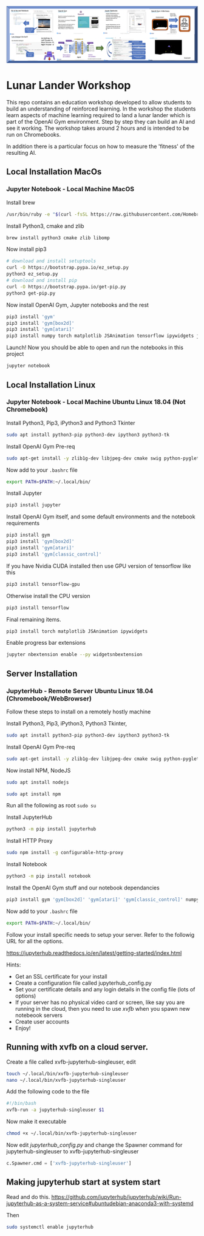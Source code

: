 
![Lunar Lander Workshop](images/LunarLanderBanner.png)

# Lunar Lander Workshop

This repo contains an education workshop developed to allow students to build an understanding of reinforced learning. In the workshop the students learn aspects of machine learning required to land a lunar lander which is part of the OpenAI Gym environment. Step by step they can build an AI and see it working. The workshop takes around 2 hours and is intended to be run on Chromebooks. 

In addition there is a particular focus on how to measure the 'fitness' of the resulting AI. 

## Local Installation MacOs
### Jupyter Notebook - Local Machine MacOS

Install brew
```sh
/usr/bin/ruby -e "$(curl -fsSL https://raw.githubusercontent.com/Homebrew/install/master/install)"
```

Install Python3, cmake and zlib
```sh
brew install python3 cmake zlib libomp
```

Now install pip3

```sh
# download and install setuptools
curl -O https://bootstrap.pypa.io/ez_setup.py
python3 ez_setup.py
# download and install pip
curl -O https://bootstrap.pypa.io/get-pip.py
python3 get-pip.py
```

Now install OpenAI Gym, Jupyter notebooks and the rest
```sh
pip3 install 'gym'
pip3 install 'gym[box2d]'
pip3 install 'gym[atari]'
pip3 install numpy torch matplotlib JSAnimation tensorflow ipywidgets jupyter
```

Launch! Now you should be able to open and run the notebooks in this project

```sh
jupyter notebook
```

## Local Installation Linux

### Jupyter Notebook - Local Machine Ubuntu Linux 18.04 (Not Chromebook)

Install Python3, Pip3, iPython3 and Python3 Tkinter

```sh
sudo apt install python3-pip python3-dev ipython3 python3-tk
```

Install OpenAI Gym Pre-req

```sh
sudo apt-get install -y zlib1g-dev libjpeg-dev cmake swig python-pyglet python3-opengl libboost-all-dev libsdl2-dev libosmesa6-dev patchelf ffmpeg xvfb
```


Now add to your `.bashrc` file

```sh
export PATH=$PATH:~/.local/bin/
```

Install Jupyter

```sh
pip3 install jupyter
```

Install OpenAI Gym itself, and some default environments and the notebook requirements

```sh
pip3 install gym 
pip3 install 'gym[box2d]' 
pip3 install 'gym[atari]' 
pip3 install 'gym[classic_control]' 
```

If you have Nvidia CUDA installed then use GPU version of tensorflow like this
```sh
pip3 install tensorflow-gpu
```

Otherwise install the CPU version
```sh
pip3 install tensorflow
```

Final remaining items. 
```sh
pip3 install torch matplotlib JSAnimation ipywidgets
```


Enable progress bar extensions

```sh
jupyter nbextension enable --py widgetsnbextension
```

## Server Installation
### JupyterHub - Remote Server Ubuntu Linux 18.04 (Chromebook/WebBrowser)
Follow these steps to install on a remotely hostly machine 

Install Python3, Pip3, iPython3, Python3 Tkinter, 

```sh
sudo apt install python3-pip python3-dev ipython3 python3-tk
```

Install OpenAI Gym Pre-req

```sh
sudo apt-get install -y zlib1g-dev libjpeg-dev cmake swig python-pyglet python3-opengl libboost-all-dev libsdl2-dev libosmesa6-dev patchelf ffmpeg xvfb
```


Now install NPM, NodeJS

```sh
sudo apt install nodejs
```

```sh
sudo apt install npm
```

Run all the following as root ```sudo su```

Install JupyterHub

```sh
python3 -m pip install jupyterhub
```

Install HTTP Proxy

```sh
sudo npm install -g configurable-http-proxy
```

Install Notebook

```sh
python3 -m pip install notebook
```

Install the OpenAI Gym stuff and our notebook dependancies

```sh
pip3 install gym 'gym[box2d]' 'gym[atari]' 'gym[classic_control]' numpy torch matplotlib JSAnimation tensorflow ipywidgets
```

Now add to your `.bashrc` file

```sh
export PATH=$PATH:~/.local/bin/
```


Follow your install specific needs to setup your server. Refer to the followig URL for all the options.  

https://jupyterhub.readthedocs.io/en/latest/getting-started/index.html

Hints: 

* Get an SSL certificate for your install
* Create a configuration file called  jupyterhub_config.py 
* Set your certificate details and any login details in the config file (lots of options) 
* If your server has no physical video card or screen, like say you are running in the cloud, then you need to use *xvfb* when you spawn new notebeook servers
* Create user accounts
* Enjoy!


## Running with xvfb on a cloud server. 

Create a file called xvfb-jupyterhub-singleuser, edit
```sh
touch ~/.local/bin/xvfb-jupyterhub-singleuser
nano ~/.local/bin/xvfb-jupyterhub-singleuser
```

Add the following code to the file 

```bash
#!/bin/bash
xvfb-run -a jupyterhub-singleuser $1
```

Now make it executable

```sh
chmod +x ~/.local/bin/xvfb-jupyterhub-singleuser
```

Now edit *jupyterhub_config.py* and change the Spawner command for jupyterhub-singleuser to xvfb-jupyterhub-singleuser

```python
c.Spawner.cmd = ['xvfb-jupyterhub-singleuser']
```
## Making jupyterhub start at system start

Read and do this. 
https://github.com/jupyterhub/jupyterhub/wiki/Run-jupyterhub-as-a-system-service#ubuntudebian-anaconda3-with-systemd

Then 
```sh
sudo systemctl enable jupyterhub
```

